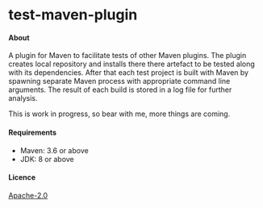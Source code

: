 test-maven-plugin
=================

#### About

A plugin for Maven to facilitate tests of other Maven plugins. The plugin creates
local repository and installs there there artefact to be tested along with its
dependencies. After that each test project is built with Maven by spawning separate
Maven process with appropriate command line arguments. The result of each build is
stored in a log file for further analysis.

This is work in progress, so bear with me, more things are coming.

#### Requirements

- Maven: 3.6 or above
- JDK: 8 or above

#### Licence

[Apache-2.0][1]

[1]: https://spdx.org/licenses/Apache-2.0.html
